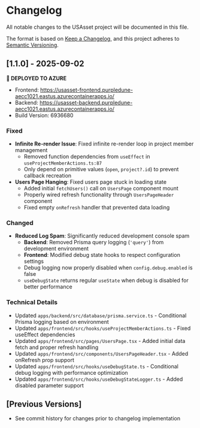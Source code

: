 # Changelog

All notable changes to the USAsset project will be documented in this file.

The format is based on [Keep a Changelog](https://keepachangelog.com/en/1.0.0/),
and this project adheres to [Semantic Versioning](https://semver.org/spec/v2.0.0.html).

## [1.1.0] - 2025-09-02

**🚀 DEPLOYED TO AZURE**
- Frontend: https://usasset-frontend.purpledune-aecc1021.eastus.azurecontainerapps.io/
- Backend: https://usasset-backend.purpledune-aecc1021.eastus.azurecontainerapps.io/
- Build Version: 6936680

### Fixed
- **Infinite Re-render Issue**: Fixed infinite re-render loop in project member management
  - Removed function dependencies from `useEffect` in `useProjectMemberActions.ts:87`
  - Only depend on primitive values (`open`, `project?.id`) to prevent callback recreation
- **Users Page Hanging**: Fixed users page stuck in loading state
  - Added initial `fetchUsers()` call on `UsersPage` component mount
  - Properly wired refresh functionality through `UsersPageHeader` component
  - Fixed empty `onRefresh` handler that prevented data loading

### Changed
- **Reduced Log Spam**: Significantly reduced development console spam
  - **Backend**: Removed Prisma query logging (`'query'`) from development environment
  - **Frontend**: Modified debug state hooks to respect configuration settings
  - Debug logging now properly disabled when `config.debug.enabled` is false
  - `useDebugState` returns regular `useState` when debug is disabled for better performance

### Technical Details
- Updated `apps/backend/src/database/prisma.service.ts` - Conditional Prisma logging based on environment
- Updated `apps/frontend/src/hooks/useProjectMemberActions.ts` - Fixed useEffect dependencies
- Updated `apps/frontend/src/pages/UsersPage.tsx` - Added initial data fetch and proper refresh handling  
- Updated `apps/frontend/src/components/UsersPageHeader.tsx` - Added onRefresh prop support
- Updated `apps/frontend/src/hooks/useDebugState.ts` - Conditional debug logging with performance optimization
- Updated `apps/frontend/src/hooks/useDebugStateLogger.ts` - Added disabled parameter support

## [Previous Versions]
- See commit history for changes prior to changelog implementation